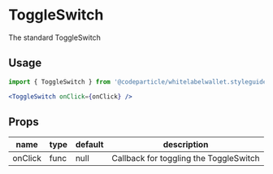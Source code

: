 # ToggleSwitch

The standard ToggleSwitch

## Usage

```jsx
import { ToggleSwitch } from '@codeparticle/whitelabelwallet.styleguide';

<ToggleSwitch onClick={onClick} />
```

## Props

| name | type | default | description |
| ---- | ---- | ------- | ----------- |
| onClick | func | null | Callback for toggling the ToggleSwitch |
